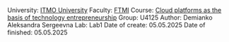 University: [ITMO University](https://itmo.ru/ru/)
Faculty: [FTMI](https://ftmi.itmo.ru/)
Course: [Cloud platforms as the basis of technology entrepreneurship](https://itmo-ict-faculty.github.io/cloud-platforms-as-the-basis-of-technology-entrepreneurship/) 
Group: U4125
Author: Demianko Aleksandra Sergeevna
Lab: Lab1
Date of create: 05.05.2025
Date of finished: 05.05.2025
